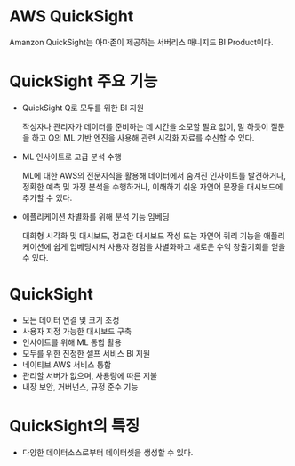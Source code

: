 # AWS QuickSight

Amanzon QuickSight는 아마존이 제공하는 서버리스 매니지드 BI Product이다. 



# QuickSight 주요 기능

- QuickSight Q로 모두를 위한 BI 지원

    작성자나 관리자가 데이터를 준비하는 데 시간을 소모할 필요 없이, 말 하듯이 질문을 하고 Q의 ML 기반 엔진을 사용해 관련 시각화 자료를 수신할 수 있다.

- ML 인사이트로 고급 분석 수행

    ML에 대한 AWS의 전문지식을 활용해 데이터에서 숨겨진 인사이트를 발견하거나, 정확한 예측 및 가정 분석을 수행하거나, 이해하기 쉬운 자연어 문장을 대시보드에 추가할 수 있다.

- 애플리케이션 차별화를 위해 분석 기능 임베딩

    대화형 시각화 및 대시보드, 정교한 대시보드 작성 또는 자연어 쿼리 기능을 애플리케이션에 쉽게 입베딩시켜 사용자 경험을 차별화하고 새로운 수익 창출기회를 얻을 수 있다.

# QuickSight

- 모든 데이터 연결 및 크기 조정
- 사용자 지정 가능한 대시보드 구축
- 인사이트를 위해 ML 통합 활용
- 모두를 위한 진정한 셀프 서비스 BI 지원
- 네이티브 AWS 서비스 통합
- 관리할 서버가 없으며, 사용량에 따른 지불
- 내장 보안, 거버넌스, 규정 준수 기능

# QuickSight의 특징

- 다양한 데이터소스로부터 데이터셋을 생성할 수 있다.
